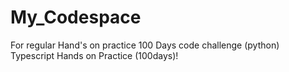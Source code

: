 # My_Codespace
For regular Hand's on practice
100 Days code challenge (python)
Typescript Hands on Practice (100days)!
